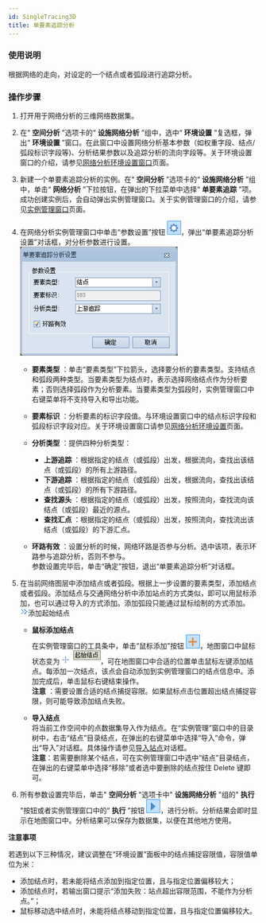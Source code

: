 ```yaml
---
id: SingleTracing3D
title: 单要素追踪分析
---
```

###  使用说明

根据网络的走向，对设定的一个结点或者弧段进行追踪分析。

###  操作步骤

1. 打开用于网络分析的三维网络数据集。
2. 在“ **空间分析** ”选项卡的“ **设施网络分析** ”组中，选中“ **环境设置** ”复选框，弹出“ **环境设置** ”窗口。在此窗口中设置网络分析基本参数（如权重字段、结点/弧段标识字段等)、分析结果参数以及追踪分析的流向字段等。关于环境设置窗口的介绍，请参见[网络分析环境设置窗口](../../Network/NetAnalystEnvironmentWIN  )页面。
3. 新建一个单要素追踪分析的实例。在“ **空间分析** ”选项卡的“ **设施网络分析** ”组中，单击“ **网络分析** ”下拉按钮，在弹出的下拉菜单中选择“ **单要素追踪** ”项。成功创建实例后，会自动弹出实例管理窗口。关于实例管理窗口的介绍，请参见[实例管理窗口](../../Network/InstanceWIN)页面。
4. 在网络分析实例管理窗口中单击“参数设置”按钮  ![](../../Network/img/ParaSetting.png)，弹出“单要素追踪分析设置”对话框，对分析参数进行设置。    
![图：“单要素追踪分析设置”对话框](img/SingleTracing3D.png)  
 
   * **要素类型** ：单击“要素类型”下拉箭头，选择要分析的要素类型。支持结点和弧段两种类型。当要素类型为结点时，表示选择网络结点作为分析要素；否则选择弧段作为分析要素。当要素类型为弧段时，实例管理窗口中右键菜单将不支持导入和导出功能。
   * **要素标识** ：分析要素的标识字段值。与环境设置窗口中的结点标识字段和弧段标识字段对应。关于环境设置窗口请参见[网络分析环境设置](../../Network/NetAnalystEnvironmentWIN  )页面。
   * **分析类型** ：提供四种分析类型： 

     - **上游追踪** ：根据指定的结点（或弧段）出发，根据流向，查找出该结点（或弧段）的所有上游路径。
     - **下游追踪** ：根据指定的结点（或弧段）出发，根据流向，查找出该结点（或弧段）的所有下游路径。
     - **查找源头** ：根据指定的结点（或弧段）出发，按照流向，查找流向该结点（或弧段）最近的源点。
     - **查找汇点** ：根据指定的结点（或弧段）出发，按照流向，查找流出该结点（或弧段）的下游汇点。

   * **环路有效** ：设置分析的时候，网络环路是否参与分析。选中该项，表示环路参与追踪分析，否则不参与。  
参数设置完毕后，单击“确定”按钮，退出“单要素追踪分析”对话框。

5. 在当前网络图层中添加结点或者弧段。根据上一步设置的要素类型，添加结点或者弧段。添加结点与交通网络分析中添加站点的方式类似，即可以用鼠标添加，也可以通过导入的方式添加。添加弧段只能通过鼠标绘制的方式添加。   
![](img/close.gif)添加起始结点

   * **鼠标添加结点**  
   在实例管理窗口的工具条中，单击“鼠标添加”按钮 ![](../../Network/img/AddPointBNT.png)，地图窗口中鼠标状态变为
   ![](img/AddLocationsCursor.png)，可在地图窗口中合适的位置单击鼠标左键添加结点。每添加一次结点，该点会自动添加到实例管理窗口的结点信息中。添加完成后，单击鼠标右键结束操作。  
   **注意** ：需要设置合适的结点捕捉容限。如果鼠标点击位置超出结点捕捉容限，则可能导致添加结点失败。

   * **导入结点**   
   将当前工作空间中的点数据集导入作为结点。在“实例管理”窗口中的目录树中，右击“结点”目录结点，在弹出的右键菜单中选择“导入”命令，弹出“导入”对话框。具体操作请参见[导入站点](../../Network/ImportLocations)对话框。  
   **注意**：若需要删除某个结点，可在实例管理窗口中选中“结点”目录结点，在弹出的右键菜单中选择“移除”或者选中要删除的结点按住 Delete 键即可。

6. 所有参数设置完毕后，单击" **空间分析** "选项卡中" **设施网络分析** "组的" **执行** "按钮或者实例管理窗口中的“ **执行** ”按钮 ![](../../Network/img/CarryOut.png)，进行分析。分析结果会即时显示在地图窗口中。分析结果可以保存为数据集，以便在其他地方使用。

**注意事项**

若遇到以下三种情况，建议调整在“环境设置”面板中的结点捕捉容限值，容限值单位为米：

   * 添加结点时，若未能将结点添加到指定位置，且与指定位置偏移较大；
   * 添加结点时，若输出窗口提示“添加失败：站点超出容限范围，不能作为分析点。”；
   * 鼠标移动选中结点时，未能将结点移动到指定位置，且与指定位置偏移较大。





